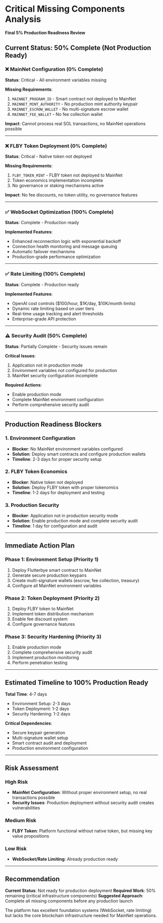 # Critical Missing Components Analysis
**Final 5% Production Readiness Review**

## Current Status: 50% Complete (Not Production Ready)

### ❌ MainNet Configuration (0% Complete)
**Status**: Critical - All environment variables missing

**Missing Requirements**:
1. `MAINNET_PROGRAM_ID` - Smart contract not deployed to MainNet
2. `MAINNET_MINT_AUTHORITY` - No production mint authority keypair
3. `MAINNET_ESCROW_WALLET` - No multi-signature escrow wallet
4. `MAINNET_FEE_WALLET` - No fee collection wallet

**Impact**: Cannot process real SOL transactions, no MainNet operations possible

---

### ❌ FLBY Token Deployment (0% Complete)
**Status**: Critical - Native token not deployed

**Missing Requirements**:
1. `FLBY_TOKEN_MINT` - FLBY token not deployed to MainNet
2. Token economics implementation incomplete
3. No governance or staking mechanisms active

**Impact**: No fee discounts, no token utility, no governance features

---

### ✅ WebSocket Optimization (100% Complete)
**Status**: Complete - Production ready

**Implemented Features**:
- Enhanced reconnection logic with exponential backoff
- Connection health monitoring and message queuing
- Automatic failover mechanisms
- Production-grade performance optimization

---

### ✅ Rate Limiting (100% Complete)
**Status**: Complete - Production ready

**Implemented Features**:
- OpenAI cost controls ($100/hour, $1K/day, $10K/month limits)
- Dynamic rate limiting based on user tiers
- Real-time usage tracking and alert thresholds
- Enterprise-grade API protection

---

### ⚠️ Security Audit (50% Complete)
**Status**: Partially Complete - Security issues remain

**Critical Issues**:
1. Application not in production mode
2. Environment variables not configured for production
3. MainNet security configuration incomplete

**Required Actions**:
- Enable production mode
- Complete MainNet environment configuration
- Perform comprehensive security audit

---

## Production Readiness Blockers

### 1. Environment Configuration
- **Blocker**: No MainNet environment variables configured
- **Solution**: Deploy smart contracts and configure production wallets
- **Timeline**: 2-3 days for proper security setup

### 2. FLBY Token Economics
- **Blocker**: Native token not deployed
- **Solution**: Deploy FLBY token with proper tokenomics
- **Timeline**: 1-2 days for deployment and testing

### 3. Production Security
- **Blocker**: Application not in production security mode
- **Solution**: Enable production mode and complete security audit
- **Timeline**: 1 day for configuration and audit

---

## Immediate Action Plan

### Phase 1: Environment Setup (Priority 1)
1. Deploy Flutterbye smart contract to MainNet
2. Generate secure production keypairs
3. Create multi-signature wallets (escrow, fee collection, treasury)
4. Configure all MainNet environment variables

### Phase 2: Token Deployment (Priority 2)
1. Deploy FLBY token to MainNet
2. Implement token distribution mechanism
3. Enable fee discount system
4. Configure governance features

### Phase 3: Security Hardening (Priority 3)
1. Enable production mode
2. Complete comprehensive security audit
3. Implement production monitoring
4. Perform penetration testing

---

## Estimated Timeline to 100% Production Ready

**Total Time**: 4-7 days
- Environment Setup: 2-3 days
- Token Deployment: 1-2 days  
- Security Hardening: 1-2 days

**Critical Dependencies**:
- Secure keypair generation
- Multi-signature wallet setup
- Smart contract audit and deployment
- Production environment configuration

---

## Risk Assessment

### High Risk
- **MainNet Configuration**: Without proper environment setup, no real transactions possible
- **Security Issues**: Production deployment without security audit creates vulnerabilities

### Medium Risk
- **FLBY Token**: Platform functional without native token, but missing key value propositions

### Low Risk
- **WebSocket/Rate Limiting**: Already production ready

---

## Recommendation

**Current Status**: Not ready for production deployment
**Required Work**: 50% remaining (critical infrastructure components)
**Suggested Approach**: Complete all missing components before any production launch

The platform has excellent foundation systems (WebSocket, rate limiting) but lacks the core blockchain infrastructure needed for MainNet operations.
